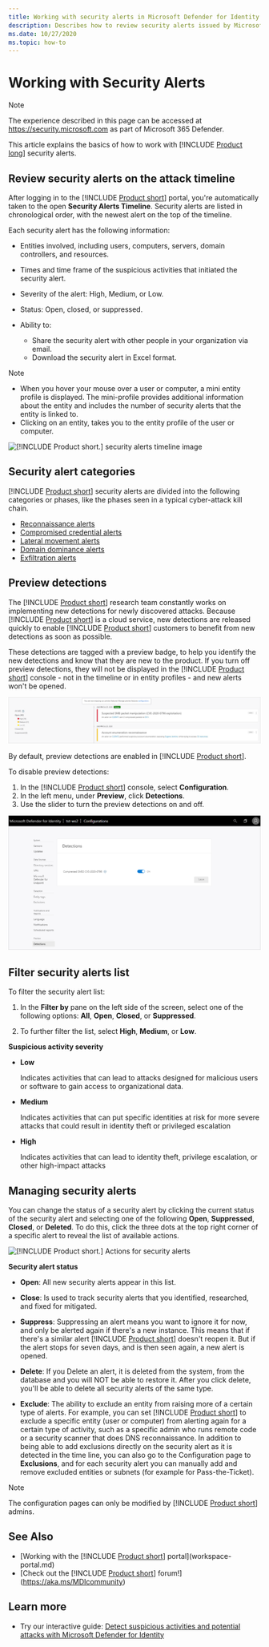```yaml
---
title: Working with security alerts in Microsoft Defender for Identity
description: Describes how to review security alerts issued by Microsoft Defender for Identity
ms.date: 10/27/2020
ms.topic: how-to
---
```


# Working with Security Alerts

> [!NOTE]
> The experience described in this page can be accessed at <https://security.microsoft.com> as part of Microsoft 365 Defender.

This article explains the basics of how to work with [!INCLUDE [Product long](includes/product-long.md)] security alerts.

<a name="review-suspicious-activities-on-the-attack-time-line"></a>

## Review security alerts on the attack timeline

After logging in to the [!INCLUDE [Product short](includes/product-short.md)] portal, you're automatically taken to the open **Security Alerts Timeline**. Security alerts are listed in chronological order, with the newest alert on the top of the timeline.

Each security alert has the following information:

- Entities involved, including users, computers, servers, domain controllers, and resources.

- Times and time frame of the suspicious activities that initiated the security alert.
- Severity of the alert: High, Medium, or Low.
- Status: Open, closed, or suppressed.
- Ability to:
  - Share the security alert with other people in your organization via email.
  - Download the security alert in Excel format.

> [!NOTE]
>
> - When you hover your mouse over a user or computer, a mini entity profile is displayed. The mini-profile provides additional information about the entity and includes the number of security alerts that the entity is linked to.
> - Clicking on an entity, takes you to the entity profile of the user or computer.

![[!INCLUDE [Product short.](includes/product-short.md)] security alerts timeline image](media/sa-timeline.png)

## Security alert categories

[!INCLUDE [Product short](includes/product-short.md)] security alerts are divided into the following categories or phases, like the phases seen in a typical cyber-attack kill chain.

- [Reconnaissance alerts](reconnaissance-alerts.md)
- [Compromised credential alerts](compromised-credentials-alerts.md)
- [Lateral movement alerts](lateral-movement-alerts.md)
- [Domain dominance alerts](domain-dominance-alerts.md)
- [Exfiltration alerts](exfiltration-alerts.md)

## Preview detections

The [!INCLUDE [Product short](includes/product-short.md)] research team constantly works on implementing new detections for newly discovered attacks. Because [!INCLUDE [Product short](includes/product-short.md)] is a cloud service, new detections are released quickly to enable [!INCLUDE [Product short](includes/product-short.md)] customers to benefit from new detections as soon as possible.

These detections are tagged with a preview badge, to help you identify the new detections and know that they are new to the product. If you turn off preview detections, they will not be displayed in the [!INCLUDE [Product short](includes/product-short.md)] console - not in the timeline or in entity profiles - and new alerts won't be opened.

![preview detection in timeline.](media/preview-detection-in-timeline.png)

By default, preview detections are enabled in [!INCLUDE [Product short](includes/product-short.md)].

To disable preview detections:

1. In the [!INCLUDE [Product short](includes/product-short.md)] console, select **Configuration**.
1. In the left menu, under **Preview**, click **Detections**.
1. Use the slider to turn the preview detections on and off.

![preview detections.](media/preview-detections.png)

## Filter security alerts list

To filter the security alert list:

1. In the **Filter by** pane on the left side of the screen, select one of the following options: **All**, **Open**, **Closed**, or **Suppressed**.

1. To further filter the list, select **High**, **Medium**, or **Low**.

**Suspicious activity severity**

- **Low**

    Indicates activities that can lead to attacks designed for malicious users or software to gain access to organizational data.

- **Medium**

    Indicates activities that can put specific identities at risk for more severe attacks that could result in identity theft or privileged escalation

- **High**

    Indicates activities that can lead to identity theft, privilege escalation, or other high-impact attacks

## Managing security alerts

You can change the status of a security alert by clicking the current status of the security alert and selecting one of the following **Open**, **Suppressed**, **Closed**, or **Deleted**.
To do this, click the three dots at the top right corner of a specific alert to reveal the list of available actions.

![[!INCLUDE [Product short.](includes/product-short.md)] Actions for security alerts](media/sa-actions.png)

**Security alert status**

- **Open**: All new security alerts appear in this list.

- **Close**: Is used to track security alerts that you identified, researched, and fixed for mitigated.

- **Suppress**: Suppressing an alert means you want to ignore it for now, and only be alerted again if there's a new instance. This means that if there's a similar alert [!INCLUDE [Product short](includes/product-short.md)] doesn't reopen it. But if the alert stops for seven days, and is then seen again, a new alert is opened.

- **Delete**: If you Delete an alert, it is deleted from the system, from the database and you will NOT be able to restore it. After you click delete, you'll be able to delete all security alerts of the same type.

- **Exclude**: The ability to exclude an entity from raising more of a certain type of alerts. For example, you can set [!INCLUDE [Product short](includes/product-short.md)] to exclude a specific entity (user or computer) from alerting again for a certain type of activity, such as a specific admin who runs remote code or a security scanner that does DNS reconnaissance. In addition to being able to add exclusions directly on the security alert as it is detected in the time line, you can also go to the Configuration page to **Exclusions**, and for each security alert you can manually add and remove excluded entities or subnets (for example for Pass-the-Ticket).

> [!NOTE]
> The configuration pages can only be modified by [!INCLUDE [Product short](includes/product-short.md)] admins.

## See Also

- [Working with the [!INCLUDE [Product short](includes/product-short.md)] portal](workspace-portal.md)
- [Check out the [!INCLUDE [Product short](includes/product-short.md)] forum!](<https://aka.ms/MDIcommunity>)

## Learn more

- Try our interactive guide: [Detect suspicious activities and potential attacks with Microsoft Defender for Identity](https://mslearn.cloudguides.com/guides/Detect%20suspicious%20activities%20and%20potential%20attacks%20with%20Microsoft%20Defender%20for%20Identity)
